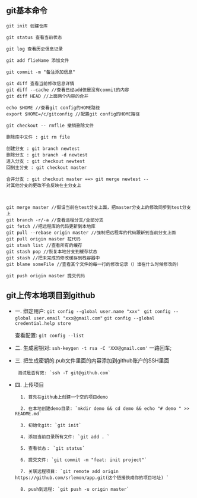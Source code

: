 ## git基本命令
``` 
git init 创建仓库

git status 查看当前状态

git log 查看历史信息记录

git add flieName 添加文件

git commit -m "备注添加信息"

git diff 查看当前修改信息详情
git diff --cache //查看已经add但是没有commit的内容
git diff HEAD //上面两个内容的合并

echo $HOME //查看git config的HOME路径
export $HOME=/c/gitconfig //配置git config的HOME路径

git checkout -- rmflie 撤销删除文件

删除库中文件 : git rm file

创建分支 : git branch newtest
删除分支 : git branch -d newtest
进入分支 : git checkout newtest
回到主分支 : git checkout master

合并分支 : git checkout master ==> git merge newtest --
对其他分支的更改不会反映在主分支上



git merge master //假设当前在test分支上面，把master分支上的修改同步到test分支上
git branch -r/-a //查看远程分支/全部分支
git fetch //把远程库的代码更新到本地库
git pull --rebase origin master //强制把远程库的代码跟新到当前分支上面
git pull origin master 拉代码
git stash list //查看所有的缓存
git stash pop //恢复本地分支到缓存状态
git stash //把未完成的修改缓存到栈容器中
git blame someFile //查看某个文件的每一行的修改记录（）谁在什么时候修改的）

git push origin master 提交代码
```

## git上传本地项目到github
 - 一. 绑定用户: 
    `git config --global user.name "xxx" `
    `git config --global user.email "xxx@gmail.com"`
    `git config --global credential.help store`
     
     查看配置:
      `git config --list`

- 二.  生成密钥对: ` ssh-keygen -t rsa -C 'XXX@gmail.com' `
        一路回车;
 
 - 三.  把生成密钥的.pub文件里面的内容添加到github账户的SSH里面
        
        测试是否有效: `ssh -T git@github.com`

- 四.  上传项目 
 
        1. 首先在github上创建一个空的项目demo
        
        2. 在本地创建demo目录: `mkdir demo && cd demo && echo "# demo " >> README.md`
        
        3. 初始化git: `git init`
        
        4. 添加当前目录所有文件: `git add . `
        
        5. 查看状态： `git status`
        
        6. 提交文件: `git commit -m "feat: init project"`
        
        7. 关联远程项目: `git remote add origin  https://github.com/srlemon/app.git(这个链接换成你的项目地址) `
        
        8. push到远程: `git push -u origin master`
          
